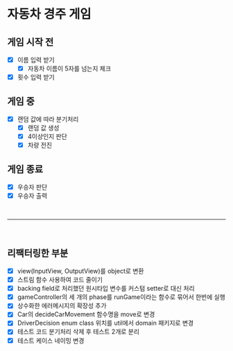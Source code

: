 # 자동차 경주 게임

## 게임 시작 전
- [x] 이름 입력 받기
  - [x] 자동차 이름이 5자를 넘는지 체크
- [x] 횟수 입력 받기

## 게임 중

- [x] 랜덤 값에 따라 분기처리
  - [x] 랜덤 값 생성
  - [x] 4이상인지 판단
  - [x] 차량 전진

## 게임 종료

- [x] 우승자 판단
- [x] 우승자 출력

<br/>

* * *
<br/>

## 리팩터링한 부분

- [x] view(InputView, OutputView)를 object로 변환
- [x] 스트림 함수 사용하여 코드 줄이기
- [x] backing field로 처리했던 원시타입 변수를 커스텀 setter로 대신 처리
- [x] gameController의 세 개의 phase를 runGame이라는 함수로 묶어서 한번에 실행
- [x] 상수화한 에러메시지의 확장성 추가
- [x] Car의 decideCarMovement 함수명을 move로 변경
- [x] DriverDecision enum class 위치를 util에서 domain 패키지로 변경
- [x] 테스트 코드 분기처리 삭제 후 테스트 2개로 분리
- [x] 테스트 케이스 네이밍 변경